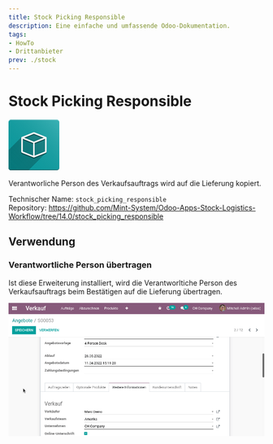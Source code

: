 ```yaml
---
title: Stock Picking Responsible
description: Eine einfache und umfassende Odoo-Dokumentation.
tags:
- HowTo
- Drittanbieter
prev: ./stock
---
```

# Stock Picking Responsible
![icon_oms_box](assets/icon_oms_box.png)

Verantworliche Person des Verkaufsauftrags wird auf die Lieferung kopiert.

Technischer Name: `stock_picking_responsible`\
Repository: <https://github.com/Mint-System/Odoo-Apps-Stock-Logistics-Workflow/tree/14.0/stock_picking_responsible>

## Verwendung

### Verantwortliche Person übertragen

Ist diese Erweiterung installiert, wird die Verantworltiche Person des Verkaufsauftrags beim Bestätigen auf die Lieferung übertragen.

![Stock Picking Responsible](assets/Stock%20Picking%20Responsible.gif)

